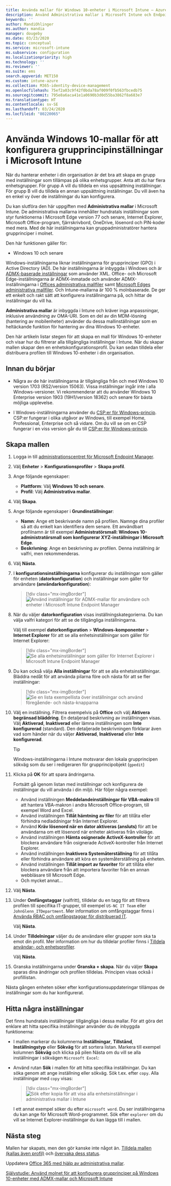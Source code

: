 ```yaml
---
title: Använda mallar för Windows 10-enheter i Microsoft Intune – Azure | Microsoft Docs
description: Använd Administrativa mallar i Microsoft Intune och Endpoint Manager för att skapa grupper med inställningar för Windows 10-enheter. Med dessa inställningar i en enhetskonfigurationsprofil kan du styra Office-program, Microsoft Edge, säkra funktioner i Internet Explorer, styra åtkomst till OneDrive, använda fjärrskrivbordsfunktioner, aktivera automatisk uppspelning, ange energisparinställningar, använda HTTP-utskrifter, använda olika alternativ för användarinloggning samt styra händelseloggens storlek.
keywords: ''
author: MandiOhlinger
ms.author: mandia
manager: dougeby
ms.date: 03/23/2020
ms.topic: conceptual
ms.service: microsoft-intune
ms.subservice: configuration
ms.localizationpriority: high
ms.technology: ''
ms.reviewer: ''
ms.suite: ems
search.appverid: MET150
ms.custom: intune-azure
ms.collection: M365-identity-device-management
ms.openlocfilehash: 75ef2a03c9f42f0bda78af009f0fb563fbcedb75
ms.sourcegitcommit: 795e8a6aca41e1a0690b3d0d55ba3862f8a683e7
ms.translationtype: HT
ms.contentlocale: sv-SE
ms.lasthandoff: 03/24/2020
ms.locfileid: "80220065"
---
```

# <a name="use-windows-10-templates-to-configure-group-policy-settings-in-microsoft-intune"></a>Använda Windows 10-mallar för att konfigurera grupprincipinställningar i Microsoft Intune

När du hanterar enheter i din organisation är det bra att skapa en grupp med inställningar som tillämpas på olika enhetsgrupper. Anta att du har flera enhetsgrupper. För grupp A vill du tilldela en viss uppsättning inställningar. För grupp B vill du tilldela en annan uppsättning inställningar. Du vill även ha en enkel vy över de inställningar du kan konfigurera.

Du kan slutföra den här uppgiften med **Administrativa mallar** i Microsoft Intune. De administrativa mallarna innehåller hundratals inställningar som styr funktionerna i Microsoft Edge version 77 och senare, Internet Explorer, Microsoft Office-program, fjärrskrivbord, OneDrive, lösenord och PIN-koder med mera. Med de här inställningarna kan gruppadministratörer hantera grupprinciper i molnet.

Den här funktionen gäller för:

- Windows 10 och senare

Windows-inställningarna liknar inställningarna för grupprinciper (GPO) i Active Directory (AD). De här inställningarna är inbyggda i Windows och är [ADMX-baserade inställningar](https://docs.microsoft.com/windows/client-management/mdm/understanding-admx-backed-policies) som använder XML. Office- och Microsoft Edge-inställningarna är ADMX-inmatade och använder ADMX-inställningarna i [Offices administrativa mallfiler](https://www.microsoft.com/download/details.aspx?id=49030) samt [Microsoft Edges administrativa mallfiler](https://www.microsoftedgeinsider.com/enterprise). Och Intune-mallarna är 100 % molnbaserade. De ger ett enkelt och rakt sätt att konfigurera inställningarna på, och hittar de inställningar du vill ha.

**Administrativa mallar** är inbyggda i Intune och kräver inga anpassningar, inklusive användning av OMA-URI. Som en del av din MDM-lösning (hantering av mobilenheter) använder du dessa mallinställningar som en heltäckande funktion för hantering av dina Windows 10-enheter.

Den här artikeln listar stegen för att skapa en mall för Windows 10-enheter och visar hur du filtrerar alla tillgängliga inställningar i Intune. När du skapar mallen skapar den en enhetskonfigurationsprofil. Du kan sedan tilldela eller distribuera profilen till Windows 10-enheter i din organisation.

## <a name="before-you-begin"></a>Innan du börjar

- Några av de här inställningarna är tillgängliga från och med Windows 10 version 1703 (RS2/version 15063). Vissa inställningar ingår inte i alla Windows-versioner. Vi rekommenderar att du använder Windows 10 Enterprise version 1903 (19H1/version 18362) och senare för bästa möjliga upplevelse.

- I Windows-inställningarna använder du [CSP:er för Windows-princip](https://docs.microsoft.com/windows/client-management/mdm/policy-configuration-service-provider#policies-supported-by-group-policy-and-admx-backed-policies). CSP:er fungerar i olika utgåvor av Windows, till exempel Home, Professional, Enterprise och så vidare. Om du vill se om en CSP fungerar i en viss version går du till [CSP:er för Windows-princip](https://docs.microsoft.com/windows/client-management/mdm/policy-configuration-service-provider#policies-supported-by-group-policy-and-admx-backed-policies).

## <a name="create-the-template"></a>Skapa mallen

1. Logga in till [administrationscentret för Microsoft Endpoint Manager](https://go.microsoft.com/fwlink/?linkid=2109431).
2. Välj **Enheter** > **Konfigurationsprofiler** > **Skapa profil**.
3. Ange följande egenskaper:

    - **Plattform**: Välj **Windows 10 och senare**.
    - **Profil**: Välj **Administrativa mallar**.

4. Välj **Skapa**.
5. Ange följande egenskaper i **Grundinställningar**:

    - **Namn**: Ange ett beskrivande namn på profilen. Namnge dina profiler så att du enkelt kan identifiera dem senare. Ett användbart profilnamn är till exempel **Administratörsmall: Windows 10-administratörsmall som konfigurerar XYZ-inställningar i Microsoft Edge**.
    - **Beskrivning**: Ange en beskrivning av profilen. Denna inställning är valfri, men rekommenderas.

6. Välj **Nästa**.

7. I **konfigurationsinställningarna** konfigurerar du inställningar som gäller för enheten (**datorkonfiguration**) och inställningar som gäller för användare **(användarkonfiguration**):

    > [!div class="mx-imgBorder"]
    > ![Använd inställningar för ADMX-mallar för användare och enheter i Microsoft Intune Endpoint Manager](./media/administrative-templates-windows/administrative-templates-choose-computer-user-configuration.png)

8. När du väljer **datorkonfiguration** visas inställningskategorierna. Du kan välja valfri kategori för att se de tillgängliga inställningarna.

    Välj till exempel **datorkonfiguration** > **Windows-komponenter** > **Internet Explorer** för att se alla enhetsinställningar som gäller för Internet Explorer:

    > [!div class="mx-imgBorder"]
    > ![Se alla enhetsinställningar som gäller för Internet Explorer i Microsoft Intune Endpoint Manager](./media/administrative-templates-windows/administrative-templates-all-internet-explorer-settings-device.png)

9. Du kan också välja **Alla inställningar** för att se alla enhetsinställningar. Bläddra nedåt för att använda pilarna före och nästa för att se fler inställningar:

    > [!div class="mx-imgBorder"]
    > ![Se en lista exempellista över inställningar och använd föregående- och nästa-knapparna](./media/administrative-templates-windows/administrative-templates-sample-settings-list.png)

10. Välj en inställning. Filtrera exempelvis på **Office** och välj **Aktivera begränsad bläddring**. En detaljerad beskrivning av inställningen visas. Välj **Aktiverad**, **Inaktiverad** eller lämna inställningen som **Inte konfigurerad** (standard). Den detaljerade beskrivningen förklarar även vad som händer när du väljer **Aktiverad**, **Inaktiverad** eller **Inte konfigurerad**.

    > [!TIP]
    > Windows-inställningarna i Intune motsvarar den lokala grupprincipen sökväg som du ser i redigeraren för grupprincipobjekt (`gpedit`)

11. Klicka på **OK** för att spara ändringarna.

    Fortsätt gå igenom listan med inställningar och konfigurera de inställningar du vill använda i din miljö. Här följer några exempel:

    - Använd inställningen **Meddelandeinställningar för VBA-makro** till att hantera VBA-makron i andra Microsoft Office-program, till exempel Word and Excel.
    - Använd inställningen **Tillåt hämtning av filer** för att tillåta eller förhindra nedladdningar från Internet Explorer.
    - Använd **Kräv lösenord när en dator aktiveras (ansluts)** för att be användarna om ett lösenord när enheter aktiveras från viloläge.
    - Använd inställningen **Hämta osignerade ActiveX-kontroller** för att blockera användare från osignerade ActiveX-kontroller från Internet Explorer.
    - Använd inställningen **Inaktivera Systemåterställning** för att tillåta eller förhindra användare att köra en systemåterställning på enheten.
    - Använd inställningen **Tillåt import av favoriter** för att tillåta eller blockera användare från att importera favoriter från en annan webbläsare till Microsoft Edge.
    - Och mycket annat...

12. Välj **Nästa**.
13. Under **Omfångstaggar** (valfritt), tilldelar du en tagg för att filtrera profilen till specifika IT-grupper, till exempel `US-NC IT Team` eller `JohnGlenn_ITDepartment`. Mer information om omfångstaggar finns i [Använda RBAC och omfångstaggar för distribuerad IT](..//fundamentals/scope-tags.md).

    Välj **Nästa**.

14. Under **Tilldelningar** väljer du de användare eller grupper som ska ta emot din profil. Mer information om hur du tilldelar profiler finns i [Tilldela användar- och enhetsprofiler](device-profile-assign.md).

    Välj **Nästa**.

15. Granska inställningarna under **Granska + skapa**. När du väljer **Skapa** sparas dina ändringar och profilen tilldelas. Principen visas också i profillistan.

Nästa gången enheten söker efter konfigurationsuppdateringar tillämpas de inställningar som du har konfigurerat.

## <a name="find-some-settings"></a>Hitta några inställningar

Det finns hundratals inställningar tillgängliga i dessa mallar. För att göra det enklare att hitta specifika inställningar använder du de inbyggda funktionerna:

- I mallen markerar du kolumnerna **Inställningar**, **Tillstånd**, **Inställningstyp** eller **Sökväg** för att sortera listan. Markera till exempel kolumnen **Sökväg** och klicka på pilen Nästa om du vill se alla inställningar i sökvägen `Microsoft Excel`:

- Använd rutan **Sök** i mallen för att hitta specifika inställningar. Du kan söka genom att ange inställning eller sökväg. Sök t.ex. efter `copy`. Alla inställningar med `copy` visas:

  > [!div class="mx-imgBorder"]
  > ![Sök efter kopia för att visa alla enhetsinställningar i administrativa mallar i Intune](./media/administrative-templates-windows/search-copy-settings.png) 

  I ett annat exempel söker du efter `microsoft word`. Du ser inställningarna du kan ange för Microsoft Word-programmet. Sök efter `explorer` om du vill se Internet Explorer-inställningar du kan lägga till i mallen.

## <a name="next-steps"></a>Nästa steg

Mallen har skapats, men den gör kanske inte något än. [Tilldela mallen (kallas även profil)](device-profile-assign.md) och [övervaka dess status](device-profile-monitor.md).

Uppdatera [Office 365 med hjälp av administrativa mallar](administrative-templates-update-office.md).

[Självstudie: Använd molnet för att konfigurera grupprinciper på Windows 10-enheter med ADMX-mallar och Microsoft Intune](tutorial-walkthrough-administrative-templates.md)
